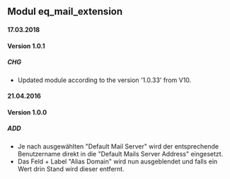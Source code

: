 ## Modul eq_mail_extension

#### 17.03.2018
#### Version 1.0.1
##### CHG
- Updated module according to the version '1.0.33' from V10.

#### 21.04.2016
#### Version 1.0.0
##### ADD
- Je nach ausgewählten "Default Mail Server" wird der entsprechende Benutzername direkt in die "Default Mails Server Address" eingesetzt. 
- Das Feld + Label "Alias Domain" wird nun ausgeblendet und falls ein Wert drin Stand wird dieser entfernt.

